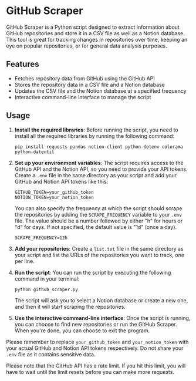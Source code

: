 # GitHub Scraper

GitHub Scraper is a Python script designed to extract information about GitHub repositories and store it in a CSV file as well as a Notion database. This tool is great for tracking changes in repositories over time, keeping an eye on popular repositories, or for general data analysis purposes.

## Features

- Fetches repository data from GitHub using the GitHub API
- Stores the repository data in a CSV file and a Notion database
- Updates the CSV file and the Notion database at a specified frequency
- Interactive command-line interface to manage the script

## Usage

1. **Install the required libraries**: Before running the script, you need to install all the required libraries by running the following command:

    ```
    pip install requests pandas notion-client python-dotenv colorama python-dateutil
    ```

2. **Set up your environment variables**: The script requires access to the GitHub API and the Notion API, so you need to provide your API tokens. Create a `.env` file in the same directory as your script and add your GitHub and Notion API tokens like this:

    ```
    GITHUB_TOKEN=your_github_token
    NOTION_TOKEN=your_notion_token
    ```

    You can also specify the frequency at which the script should scrape the repositories by adding the `SCRAPE_FREQUENCY` variable to your `.env` file. The value should be a number followed by either "h" for hours or "d" for days. If not specified, the default value is "1d" (once a day).

    ```
    SCRAPE_FREQUENCY=12h
    ```

3. **Add your repositories**: Create a `list.txt` file in the same directory as your script and list the URLs of the repositories you want to track, one per line.

4. **Run the script**: You can run the script by executing the following command in your terminal:

    ```
    python github_scraper.py
    ```

    The script will ask you to select a Notion database or create a new one, and then it will start scraping the repositories.

5. **Use the interactive command-line interface**: Once the script is running, you can choose to find new repositories or run the GitHub Scraper. When you're done, you can choose to exit the program.

Please remember to replace `your_github_token` and `your_notion_token` with your actual GitHub and Notion API tokens respectively. Do not share your `.env` file as it contains sensitive data.

Please note that the GitHub API has a rate limit. If you hit this limit, you will have to wait until the limit resets before you can make more requests.
